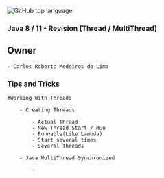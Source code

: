 ![GitHub top language](https://img.shields.io/github/languages/top/CarlosRobertoMedeiros/revision-thread-java)
### Java 8 / 11 - Revision (Thread / MultiThread)


## Owner

	- Carlos Roberto Medeiros de Lima

### Tips and Tricks ###
	
	#Working With Threads
	
		- Creating Threads
			
			- Actual Thread
			- New Thread Start / Run
			- Runnable(Like Lambda)
			- Start several times
			- Several Threads
		
		- Java MultiThread Synchronized
			
			- 
			
		
		
		
		
	
		
		
		
			